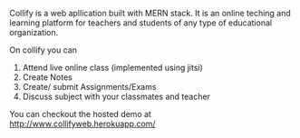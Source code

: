 Collify is a web apllication built with MERN stack. It is an online teching and learning platform for teachers and students of any type of educational organization. 

On collify you can
1. Attend live online class  (implemented using jitsi)
2. Create Notes
3. Create/ submit Assignments/Exams
4. Discuss subject with your classmates and teacher

You can checkout the hosted demo at http://www.collifyweb.herokuapp.com/
